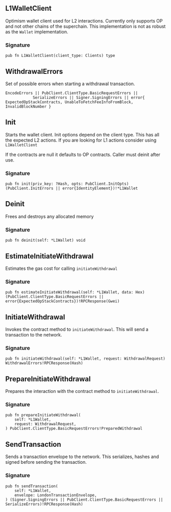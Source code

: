 ## L1WalletClient
Optimism  wallet client used for L2 interactions.
Currently only supports OP and not other chains of the superchain.
This implementation is not as robust as the `Wallet` implementation.

### Signature

```zig
pub fn L1WalletClient(client_type: Clients) type
```

## WithdrawalErrors

Set of possible errors when starting a withdrawal transaction.

```zig
EncodeErrors || PubClient.ClientType.BasicRequestErrors ||
            SerializeErrors || Signer.SigningErrors || error{ ExpectedOpStackContracts, UnableToFetchFeeInfoFromBlock, InvalidBlockNumber }
```

## Init
Starts the wallet client. Init options depend on the client type.
This has all the expected L2 actions. If you are looking for L1 actions
consider using `L1WalletClient`

If the contracts are null it defaults to OP contracts.
Caller must deinit after use.

### Signature

```zig
pub fn init(priv_key: ?Hash, opts: PubClient.InitOpts) (PubClient.InitErrors || error{IdentityElement})!*L1Wallet
```

## Deinit
Frees and destroys any allocated memory

### Signature

```zig
pub fn deinit(self: *L1Wallet) void
```

## EstimateInitiateWithdrawal
Estimates the gas cost for calling `initiateWithdrawal`

### Signature

```zig
pub fn estimateInitiateWithdrawal(self: *L1Wallet, data: Hex) (PubClient.ClientType.BasicRequestErrors || error{ExpectedOpStackContracts})!RPCResponse(Gwei)
```

## InitiateWithdrawal
Invokes the contract method to `initiateWithdrawal`. This will send
a transaction to the network.

### Signature

```zig
pub fn initiateWithdrawal(self: *L1Wallet, request: WithdrawalRequest) WithdrawalErrors!RPCResponse(Hash)
```

## PrepareInitiateWithdrawal
Prepares the interaction with the contract method to `initiateWithdrawal`.

### Signature

```zig
pub fn prepareInitiateWithdrawal(
    self: *L1Wallet,
    request: WithdrawalRequest,
) PubClient.ClientType.BasicRequestErrors!PreparedWithdrawal
```

## SendTransaction
Sends a transaction envelope to the network. This serializes, hashes and signed before
sending the transaction.

### Signature

```zig
pub fn sendTransaction(
    self: *L1Wallet,
    envelope: LondonTransactionEnvelope,
) (Signer.SigningErrors || PubClient.ClientType.BasicRequestErrors || SerializeErrors)!RPCResponse(Hash)
```

